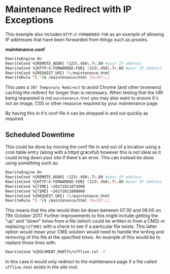 # Maintenance Redirect with IP Exceptions

This example also includes `HTTP:X-FORWARDED-FOR` as an example of allowing IP addresses that have been forwarded from things such as proxies.

**maintenance.conf**
```bash
RewriteEngine On
RewriteCond %{REMOTE_ADDR} !123\.456\.7\.89 #your IP address
RewriteCond %{HTTP:X-FORWARDED-FOR} !123\.456\.7\.89 #your IP address
RewriteCond %{REQUEST_URI} !\/maintenance.html
RewriteRule ^(.*)$ /maintenance/html [R=307,L]
```

This uses a `307 Temporary Redirect` to avoid Chrome (and other browsers) caching the redirect for longer than is necessary. When testing that the URI being requested is not `maintenance.html` you may also want to ensure it's not an image, CSS or other resource required by your maintenance page.

By having this in it's conf file it can be dropped in and out quickly as required.


## Scheduled Downtime
This could be done by moving the conf file in and out of a location using a cron table entry (along with a httpd graceful) however this is not ideal as it could bring down your site if there's an error. This can instead be done using something such as:

```bash
RewriteEngine On
RewriteCond %{REMOTE_ADDR} !123\.456\.7\.89 #your IP address
RewriteCond %{HTTP:X-FORWARDED-FOR} !123\.456\.7\.89 #your IP address
RewriteCond %{TIME} >20171011073000
RewriteCond %{TIME} <20171011080000
RewriteCond %{REQUEST_URI} !\/maintenance.html
RewriteRule ^(.*)$ /maintenance/html [R=307,L]
```

This means that the site would then be down between 07:30 and 08:00 on 11th October 2017. Further improvements to this might include getting the "up" and "down" times from a file (which could be written to from a CMS) or replacing `%{TIME}` with a check to see if a particular file exists. This latter option would mean your CMS solution would need to handle the writing and removing of this file at the specified times. An example of this would be to replace those lines with:

```bash
RewriteCond %{DOCUMENT_ROOT}%/offline.txt -f
```

In this case it would only redirect to the maintenance page if a file called `offline.html` exists in the site root.
